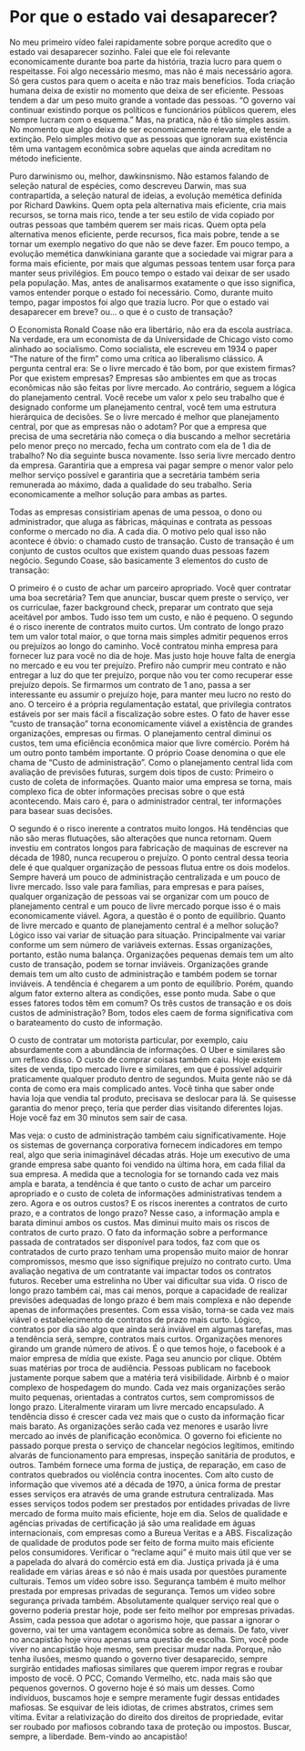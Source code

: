 ﻿# Por que o estado vai desaparecer?

No meu primeiro vídeo falei rapidamente sobre porque acredito que o estado vai desaparecer sozinho.
Falei que ele foi relevante economicamente durante boa parte da história, trazia lucro para quem o respeitasse.
Foi algo necessário mesmo, mas não é mais necessário agora.
Só gera custos para quem o aceita e não traz mais benefícios.
Toda criação humana deixa de existir no momento que deixa de ser eficiente.
Pessoas tendem a dar um peso muito grande a vontade das pessoas.
“O governo vai continuar existindo porque os políticos e funcionários públicos querem, eles sempre lucram com o esquema.”
Mas, na pratica, não é tão simples assim.
No momento que algo deixa de ser economicamente relevante, ele tende a extinção.
Pelo simples motivo que as pessoas que ignoram sua existência têm uma vantagem econômica sobre aquelas que ainda acreditam no método ineficiente.


Puro darwinismo ou, melhor, dawkinsnismo.
Não estamos falando de seleção natural de espécies, como descreveu Darwin, mas sua contrapartida, a seleção natural de ideias, a evolução memética definida por Richard Dawkins.
Quem opta pela alternativa mais eficiente, cria mais recursos, se torna mais rico, tende a ter seu estilo de vida copiado por outras pessoas que também querem ser mais ricas.
Quem opta pela alternativa menos eficiente, perde recursos, fica mais pobre, tende a se tornar um exemplo negativo do que não se deve fazer.
Em pouco tempo, a evolução memética danwkiniana garante que a sociedade vai migrar para a forma mais eficiente, por mais que algumas pessoas tentem usar força para manter seus privilégios.
Em pouco tempo o estado vai deixar de ser usado pela população.
Mas, antes de analisarmos exatamente o que isso significa, vamos entender porque o estado foi necessário.
Como, durante muito tempo, pagar impostos foi algo que trazia lucro.
Por que o estado vai desaparecer em breve? ou... o que é o custo de transação?


O Economista Ronald Coase não era libertário, não era da escola austríaca.
Na verdade, era um economista de da Universidade de Chicago visto como alinhado ao socialismo.
Como socialista, ele escreveu em 1934 o paper “The nature of the firm” como uma crítica ao liberalismo clássico.
A pergunta central era:
Se o livre mercado é tão bom, por que existem firmas? Por que existem empresas?
Empresas são ambientes em que as trocas econômicas não são feitas por livre mercado. Ao contrário, seguem a lógica do planejamento central.
Você recebe um valor x pelo seu trabalho que é designado conforme um planejamento central, você tem uma estrutura hierárquica de decisões.
Se o livre mercado é melhor que planejamento central, por que as empresas não o adotam?
Por que a empresa que precisa de uma secretária não começa o dia buscando a melhor secretária pelo menor preço no mercado, fecha um contrato com ela de 1 dia de trabalho?
No dia seguinte busca novamente.
Isso seria livre mercado dentro da empresa.
Garantiria que a empresa vai pagar sempre o menor valor pelo melhor serviço possível e garantiria que a secretária também seria remunerada ao máximo, dada a qualidade do seu trabalho.
Seria economicamente a melhor solução para ambas as partes.


Todas as empresas consistiriam apenas de uma pessoa, o dono ou administrador, que aluga as fábricas, máquinas e contrata as pessoas conforme o mercado no dia. A cada dia.
O motivo pelo qual isso não acontece é óbvio: o chamado custo de transação.
Custo de transação é um conjunto de custos ocultos que existem quando duas pessoas fazem negócio.
Segundo Coase, são basicamente 3 elementos do custo de transação:


O primeiro é o custo de achar um parceiro apropriado. Você quer contratar uma boa secretária?
Tem que anunciar, buscar quem preste o serviço, ver os curriculae, fazer background check, preparar um contrato que seja aceitável por ambos.
Tudo isso tem um custo, e não é pequeno.
O segundo é o risco inerente de contratos muito curtos.
Um contrato de longo prazo tem um valor total maior, o que torna mais simples admitir pequenos erros ou prejuízos ao longo do caminho.
Você contratou minha empresa para fornecer luz para você no dia de hoje. Mas justo hoje houve falta de energia no mercado e eu vou ter prejuízo.
Prefiro não cumprir meu contrato e não entregar a luz do que ter prejuízo, porque não vou ter como recuperar esse prejuízo depois.
Se firmarmos um contrato de 1 ano, passa a ser interessante eu assumir o prejuízo hoje, para manter meu lucro no resto do ano.
O terceiro é a própria regulamentação estatal, que privilegia contratos estáveis por ser mais fácil a fiscalização sobre estes.
O fato de haver esse “custo de transação” torna economicamente viável a existência de grandes organizações, empresas ou firmas.
O planejamento central diminui os custos, tem uma eficiência econômica maior que livre comércio.
Porém há um outro ponto também importante.
O próprio Coase denomina o que ele chama de “Custo de administração”.
Como o planejamento central lida com avaliação de previsões futuras, surgem dois tipos de custo:
Primeiro o custo de coleta de informações. Quanto maior uma empresa se torna, mais complexo fica de obter informações precisas sobre o que está acontecendo. Mais caro é, para o administrador central, ter informações para basear suas decisões.

O segundo é o risco inerente a contratos muito longos.
Há tendências que não são meras flutuações, são alterações que nunca retornam.
Quem investiu em contratos longos para fabricação de maquinas de escrever na década de 1980, nunca recuperou o prejuízo.
O ponto central dessa teoria dele é que qualquer organização de pessoas flutua entre os dois modelos.
Sempre haverá um pouco de administração centralizada e um pouco de livre mercado.
Isso vale para famílias, para empresas e para países, qualquer organização de pessoas vai se organizar com um pouco de planejamento central e um pouco de livre mercado porque isso é o mais economicamente viável.
Agora, a questão é o ponto de equilíbrio.
Quanto de livre mercado e quanto de planejamento central é a melhor solução? Lógico isso vai variar de situação para situação.
Principalmente vai variar conforme um sem número de variáveis externas.
Essas organizações, portanto, estão numa balança.
Organizações pequenas demais tem um alto custo de transação, podem se tornar inviáveis. Organizações grande demais tem um alto custo de administração e também podem se tornar inviáveis.
A tendência é chegarem a um ponto de equilíbrio.
Porém, quando algum fator externo altera as condições, esse ponto muda.
Sabe o que esses fatores todos têm em comum? Os três custos de transação e os dois custos de administração?
Bom, todos eles caem de forma significativa com o barateamento do custo de informação.

O custo de contratar um motorista particular, por exemplo, caiu absurdamente com a abundância de informações. O Uber e similares são um reflexo disso.
O custo de comprar coisas também caiu. Hoje existem sites de venda, tipo mercado livre e similares, em que é possível adquirir praticamente qualquer produto dentro de segundos.
Muita gente não se dá conta de como era mais complicado antes.
Você tinha que saber onde havia loja que vendia tal produto, precisava se deslocar para lá.
Se quisesse garantia do menor preço, teria que perder dias visitando diferentes lojas.
Hoje você faz em 30 minutos sem sair de casa.

Mas veja: o custo de administração também caiu significativamente.
Hoje os sistemas de governança corporativa fornecem indicadores em tempo real, algo que seria inimaginável décadas atrás.
Hoje um executivo de uma grande empresa sabe quanto foi vendido na última hora, em cada filial da sua empresa.
A medida que a tecnologia for se tornando cada vez mais ampla e barata, a tendência é que tanto o custo de achar um parceiro apropriado e o custo de coleta de informações administrativas tendem a zero.
Agora e os outros custos? E os riscos inerentes a contratos de curto prazo, e a contratos de longo prazo? Nesse caso, a informação ampla e barata diminui ambos os custos. Mas diminui muito mais os riscos de contratos de curto prazo.
O fato da informação sobre a performance passada de contratados ser disponível para todos, faz com que os contratados de curto prazo tenham uma propensão muito maior de honrar compromissos, mesmo que isso signifique prejuízo no contrato curto.
Uma avaliação negativa de um contratante vai impactar todos os contratos futuros. Receber uma estrelinha no Uber vai dificultar sua vida.
O risco de longo prazo também cai, mas cai menos, porque a capacidade de realizar previsões adequadas de longo prazo é bem mais complexa e não depende apenas de informações presentes.
Com essa visão, torna-se cada vez mais viável o estabelecimento de contratos de prazo mais curto. Lógico, contratos por dia são algo que ainda será inviável em algumas tarefas, mas a tendência será, sempre, contratos mais curtos.
Organizações menores girando um grande número de ativos.
É o que temos hoje, o facebook é a maior empresa de mídia que existe. Paga seu anuncio por clique.
Obtém suas matérias por troca de audiência. Pessoas publicam no facebook justamente porque sabem que a matéria terá visibilidade.
Airbnb é o maior complexo de hospedagem do mundo.
Cada vez mais organizações serão muito pequenas, orientadas a contratos curtos, sem compromissos de longo prazo. Literalmente viraram um livre mercado encapsulado.
A tendência disso é crescer cada vez mais que o custo da informação ficar mais barato.
As organizações serão cada vez menores e usarão livre mercado ao invés de planificação econômica.
O governo foi eficiente no passado porque presta o serviço de chancelar negócios legítimos, emitindo alvarás de funcionamento para empresas, inspeção sanitária de produtos, e outros.
Também fornece uma forma de justiça, de reparação, em caso de contratos quebrados ou violência contra inocentes.
Com alto custo de informação que vivemos até a década de 1970, a única forma de prestar esses serviços era através de uma grande estrutura centralizada.
Mas esses serviços todos podem ser prestados por entidades privadas de livre mercado de forma muito mais eficiente, hoje em dia.
Selos de qualidade e agências privadas de certificação já são uma realidade em águas internacionais, com empresas como a Bureua Veritas e a ABS.
Fiscalização de qualidade de produtos pode ser feito de forma muito mais eficiente pelos consumidores.
Verificar o “reclame aqui” é muito mais útil que ver se a papelada do alvará do comércio está em dia.
Justiça privada já é uma realidade em várias áreas e só não é mais usada por questões puramente culturais. Temos um vídeo sobre isso.
Segurança também é muito melhor prestada por empresas privadas de segurança. Temos um vídeo sobre segurança privada também.
Absolutamente qualquer serviço real que o governo poderia prestar hoje, pode ser feito melhor por empresas privadas.
Assim, cada pessoa que adotar o agorismo hoje, que passar a ignorar o governo, vai ter uma vantagem econômica sobre as demais.
De fato, viver no ancapistão hoje virou apenas uma questão de escolha.
Sim, você pode viver no ancapistão hoje mesmo, sem precisar mudar nada.
Porque, não tenha ilusões, mesmo quando o governo tiver desaparecido, sempre surgirão entidades mafiosas similares que querem impor regras e roubar imposto de você.
O PCC, Comando Vermelho, etc. nada mais são que pequenos governos. O governo hoje é só mais um desses.
Como indivíduos, buscamos hoje e sempre meramente fugir dessas entidades mafiosas.
Se esquivar de leis idiotas, de crimes abstratos, crimes sem vítima.
Evitar a relativização do direito dos direitos de propriedade, evitar ser roubado por mafiosos cobrando taxa de proteção ou impostos.
Buscar, sempre, a liberdade.
Bem-vindo ao ancapistão!
